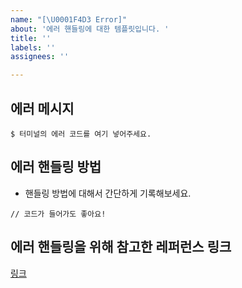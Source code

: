 ```yaml
---
name: "[\U0001F4D3 Error]"
about: '에러 핸들링에 대한 템플릿입니다. '
title: ''
labels: ''
assignees: ''

---
```


## 에러 메시지

```
$ 터미널의 에러 코드를 여기 넣어주세요.
```

## 에러 핸들링 방법
- 핸들링 방법에 대해서 간단하게 기록해보세요.

```
// 코드가 들어가도 좋아요!
```

## 에러 핸들링을 위해 참고한 레퍼런스 링크
[링크]()
